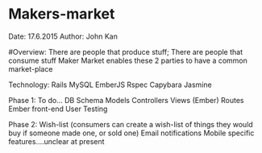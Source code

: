 # Makers-market
Date: 17.6.2015 Author: John Kan

#Overview: There are people that produce stuff; There are people that consume stuff Maker Market enables these 2 parties to have a common market-place

Technology:
Rails
MySQL
EmberJS
Rspec
Capybara
Jasmine

Phase 1:
To do...
DB Schema
Models
Controllers
Views (Ember)
Routes
Ember
front-end User Testing

Phase 2:
Wish-list (consumers can create a wish-list of things they would buy if someone made one, or sold one)
Email notifications
Mobile specific features....unclear at present
